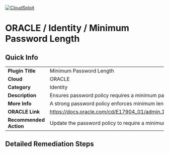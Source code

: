 [![CloudSploit](https://cloudsploit.com/img/logo-new-big-text-100.png "CloudSploit")](https://cloudsploit.com)

# ORACLE / Identity / Minimum Password Length

## Quick Info

| | |
|-|-|
| **Plugin Title** | Minimum Password Length |
| **Cloud** | ORACLE |
| **Category** | Identity |
| **Description** | Ensures password policy requires a minimum password length. |
| **More Info** | A strong password policy enforces minimum length, expirations, reuse, and symbol usage. |
| **ORACLE Link** | https://docs.oracle.com/cd/E17904_01/admin.1111/e10029/pwdpolicies.htm#OIDAG2472 |
| **Recommended Action** | Update the password policy to require a minimum password length. |

## Detailed Remediation Steps

